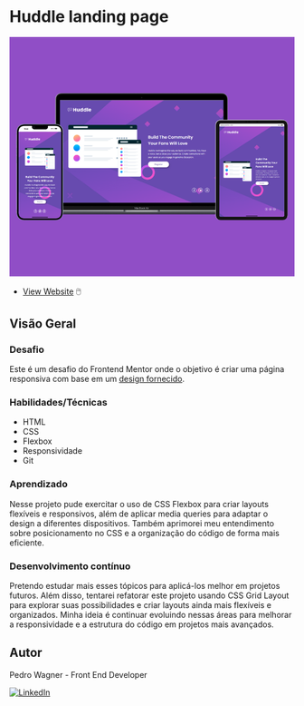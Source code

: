 # Huddle landing page
![](./src/images/huddle-landing-page-mockup2.png)

<!-- ### Links -->
<!-- - [Solution]() -->
- [View Website](https://pedrowfilho.github.io/challenges/frontend-mentor/newbie/huddle-landing-page/) 🖱️

## Visão Geral

### Desafio

Este é um desafio do Frontend Mentor onde o objetivo é criar uma página responsiva com base em um [design fornecido](https://www.frontendmentor.io/challenges/huddle-landing-page-with-a-single-introductory-section-B_2Wvxgi0).

### Habilidades/Técnicas

- HTML
- CSS
- Flexbox
- Responsividade
- Git

### Aprendizado

Nesse projeto pude exercitar o uso de CSS Flexbox para criar layouts flexíveis e responsivos, além de aplicar media queries para adaptar o design a diferentes dispositivos. Também aprimorei meu entendimento sobre posicionamento no CSS e a organização do código de forma mais eficiente.

### Desenvolvimento contínuo

Pretendo estudar mais esses tópicos para aplicá-los melhor em projetos futuros. Além disso, tentarei refatorar este projeto usando CSS Grid Layout para explorar suas possibilidades e criar layouts ainda mais flexíveis e organizados. Minha ideia é continuar evoluindo nessas áreas para melhorar a responsividade e a estrutura do código em projetos mais avançados.

## Autor

Pedro Wagner - Front End Developer

[![LinkedIn](https://img.shields.io/badge/LinkedIn-Perfil-blue?style=flat&logo=linkedin&logoColor=white)](https://www.linkedin.com/in/pedrowagnerdev/)
